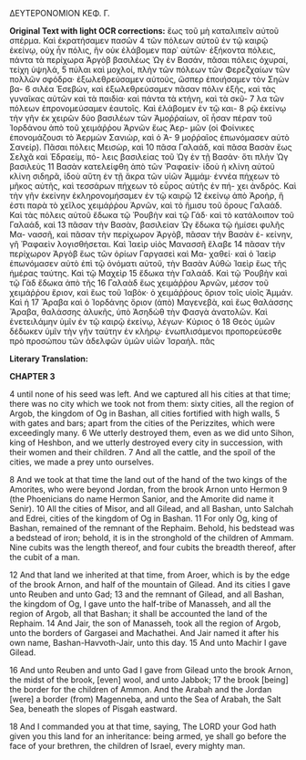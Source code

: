 ΔΕΥΤΕΡΟΝΟΜΙΟΝ ΚΕΦ. Γ.

**Original Text with light OCR corrections:**
ἕως τοῦ μὴ καταλιπεῖν αὐτοῦ σπέρμα. Καὶ ἐκρατήσαμεν πασῶν 4
τῶν πόλεων αὐτοῦ ἐν τῷ καιρῷ ἐκείνῳ, οὐχ ἦν πόλις, ἣν οὐκ
ἐλάβομεν παρ᾿ αὐτῶν· ἑξήκοντα πόλεις, πάντα τὰ περίχωρα Ἀργὸβ
βασιλέως Ὠγ ἐν Βασάν, πᾶσαι πόλεις ὀχυραί, τείχη ὑψηλά, 5
πύλαι καὶ μοχλοί, πλὴν τῶν πόλεων τῶν Φερεζχαίων τῶν πολλῶν
σφόδρα· ἐξωλεθρεύσαμεν αὐτούς, ὥσπερ ἐποιήσαμεν τὸν Σηὼν βα- 6
σιλέα Ἑσεβών, καὶ ἐξωλεθρεύσαμεν πᾶσαν πόλιν ἑξῆς, καὶ τὰς
γυναῖκας αὐτῶν καὶ τὰ παιδία· καὶ πάντα τὰ κτήνη, καὶ τὰ σκῦ- 7
λα τῶν πόλεων ἐπρονομεύσαμεν ἑαυτοῖς. Καὶ ἐλάβομεν ἐν τῷ και- 8
ρῷ ἐκείνῳ τὴν γῆν ἐκ χειρῶν δύο βασιλέων τῶν Ἀμοῤῥαίων, οἳ
ἦσαν πέραν τοῦ Ἰορδάνου ἀπὸ τοῦ χειμάῤῥου Ἀρνῶν ἕως Ἀερ-
μῶν (οἱ Φοίνικες ἐπονομάζουσι τὸ Ἀερμὼν Σανιὼρ, καὶ ὁ Ἀ- 9
μοῤῥαῖος ἐπωνόμασεν αὐτὸ Σανείρ). Πᾶσαι πόλεις Μεισὼρ, καὶ 10
πᾶσα Γαλαάδ, καὶ πᾶσα Βασὰν ἕως Σελχᾶ καὶ Ἐδραείμ, πό-
λεις βασιλείας τοῦ Ὠγ ἐν τῇ Βασάν· ὅτι πλὴν Ὠγ βασιλεὺς 11
Βασὰν κατελείφθη ἀπὸ τῶν Ῥαφαείν· ἰδοὺ ἡ κλίνη αὐτοῦ κλίνη
σιδηρᾶ, ἰδοὺ αὕτη ἐν τῇ ἄκρα τῶν υἱῶν Ἀμμάμ· ἐννέα πήχεων
τὸ μῆκος αὐτῆς, καὶ τεσσάρων πήχεων τὸ εὖρος αὐτῆς ἐν πή-
χει ἀνδρός. Καὶ τὴν γῆν ἐκείνην ἐκληρονομήσαμεν ἐν τῷ καιρῷ 12
ἐκείνῳ ἀπὸ Ἀροὴρ, ἥ ἐστι παρὰ τὸ χεῖλος χειμάῤῥου Ἀρνῶν,
καὶ τὸ ἥμισυ τοῦ ὄρους Γαλαάδ. Καὶ τὰς πόλεις αὐτοῦ ἔδωκα
τῷ Ῥουβὴν καὶ τῷ Γάδ· καὶ τὸ κατάλοιπον τοῦ Γαλαάδ, καὶ 13
πᾶσαν τὴν Βασὰν, βασιλείαν Ὠγ ἔδωκα τῷ ἡμίσει φυλῆς Μα-
νασσῆ, καὶ πᾶσαν τὴν περίχωρον Ἀργὸβ, πᾶσαν τὴν Βασὰν ἐ-
κείνην, γῆ Ῥαφαεὶν λογισθήσεται. Καὶ Ἰαεὶρ υἱὸς Μανασσῆ ἔλαβε 14
πᾶσαν τὴν περίχωρον Ἀργὸβ ἕως τῶν ὁρίων Γαργασεὶ καὶ Μα-
χαθεί· καὶ ὁ Ἰαεὶρ ἐπωνόμασεν αὐτὸ ἐπὶ τῷ ὀνόματι αὐτοῦ, τὴν
Βασὰν Αὐθὼ Ἰαεὶρ ἕως τῆς ἡμέρας ταύτης. Καὶ τῷ Μαχεὶρ 15
ἔδωκα τὴν Γαλαάδ. Καὶ τῷ Ῥουβὴν καὶ τῷ Γὰδ ἔδωκα ἀπὸ τῆς 16
Γαλαὰδ ἕως χειμάῤῥου Ἀρνῶν, μέσον τοῦ χειμάῤῥου ἔριον, καὶ
ἕως τοῦ Ἰαβὸκ· ὁ χειμάῤῥους ὅριον τοῖς υἱοῖς Ἀμμάν. Καὶ ἡ 17
Ἄραβα καὶ ὁ Ἰορδάνης ὅριον (ἀπὸ) Μαγενεβὰ, καὶ ἕως θαλάσσης
Ἄραβα, θαλάσσης ἁλυκῆς, ὑπὸ Ἀσηδὼθ τὴν Φασγὰ ἀνατολῶν.
Καὶ ἐνετειλάμην ὑμῖν ἐν τῷ καιρῷ ἐκείνῳ, λέγων· Κύριος ὁ 18
Θεὸς ὑμῶν δέδωκεν ὑμῖν τὴν γῆν ταύτην ἐν κλήρῳ· ἐνωπλισάμενοι
προπορεύεσθε πρὸ προσώπου τῶν ἀδελφῶν ὑμῶν υἱῶν Ἰσραήλ. πᾶς

**Literary Translation:**

**CHAPTER 3**

4 until none of his seed was left. And we captured all his cities at that time; there was no city which we took not from them: sixty cities, all the region of Argob, the kingdom of Og in Bashan, all cities fortified with high walls, 5 with gates and bars; apart from the cities of the Perizzites, which were exceedingly many. 6 We utterly destroyed them, even as we did unto Sihon, king of Heshbon, and we utterly destroyed every city in succession, with their women and their children. 7 And all the cattle, and the spoil of the cities, we made a prey unto ourselves.

8 And we took at that time the land out of the hand of the two kings of the Amorites, who were beyond Jordan, from the brook Arnon unto Hermon 9 (the Phoenicians do name Hermon Sanior, and the Amorite did name it Senir). 10 All the cities of Misor, and all Gilead, and all Bashan, unto Salchah and Edrei, cities of the kingdom of Og in Bashan. 11 For only Og, king of Bashan, remained of the remnant of the Rephaim. Behold, his bedstead was a bedstead of iron; behold, it is in the stronghold of the children of Ammam. Nine cubits was the length thereof, and four cubits the breadth thereof, after the cubit of a man.

12 And that land we inherited at that time, from Aroer, which is by the edge of the brook Arnon, and half of the mountain of Gilead. And its cities I gave unto Reuben and unto Gad; 13 and the remnant of Gilead, and all Bashan, the kingdom of Og, I gave unto the half-tribe of Manasseh, and all the region of Argob, all that Bashan; it shall be accounted the land of the Rephaim. 14 And Jair, the son of Manasseh, took all the region of Argob, unto the borders of Gargasei and Machathei. And Jair named it after his own name, Bashan-Havvoth-Jair, unto this day. 15 And unto Machir I gave Gilead.

16 And unto Reuben and unto Gad I gave from Gilead unto the brook Arnon, the midst of the brook, [even] wool, and unto Jabbok; 17 the brook [being] the border for the children of Ammon. And the Arabah and the Jordan [were] a border (from) Magenneba, and unto the Sea of Arabah, the Salt Sea, beneath the slopes of Pisgah eastward.

18 And I commanded you at that time, saying, The LORD your God hath given you this land for an inheritance: being armed, ye shall go before the face of your brethren, the children of Israel, every mighty man.
